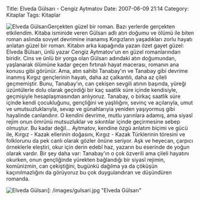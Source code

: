 Title: Elveda Gülsarı - Cengiz Aytmatov
Date: 2007-06-09 21:14
Category: Kitaplar
Tags: Kitaplar

![Elveda Gülsarı][]Gerçekten güzel bir roman. Bazı yerlerde
gerçekten etkilendim. Kitaba isminide veren Gülsarı adlı atın doğumu ve
ölümü ile biten roman aslında sovyet devrimine inanamış Kırgızların
yaşadıkları zorlu hayatı anlatan güzel bir roman. <!--more--> Kitabın
arka kapağında yazan özet gayet güzel: Elveda Bülsarı, ünlü yazar Cengiz
Aytmatov'un en güzel romanlarından biridir. Cins ve ünlü bir yorga olan
Gülsarı adındaki atın doğumundan, yaşlanarak ölümüne kadar geçen
fırtınalı hayat macerası, romanın ana konusu gibi görünür. Ama, atın
sahibi Tanabay'ın ve Tanabay gibi devrime inanmış Kırgız gençlerinin
hayatı, daha az çalkantılı, daha az çileli geçmemiştir. Bunu,
Tanabay'ın, can çekişen sevgili atının başında, yüreği üzüntülerle dolu
olarak geçirdiği bir kaç saatlik süre içinde kendisiyle, geçmişiyle
hesaplaşmasından anlıyoruz. Tanabay, o birkaç saatlik süre içinde kendi
çocukluğunu, gençliğini ve yaşlılığını, sevinç ve açılarıyla, umut ve
umutsuzluklarıyla, sevap ve günahlarıyia yeniden yaşıyormuş gibi
hayalinde canlandırır. O kendini devrime, mutlu yarınlara adamış, ama
siyasî rejim onun ömrünü mutsuzluklar ve sıkıntılar içinde geçirmesine
sebep olmuştur. Bu kadar değil... Aytmatov, kendine özgü anlatım biçimi
ve gücü ile, Kırgız - Kazak ellerinin doğasını, Kırgız - Kazak
Türklerinin töresini ve folklorunu da pek canlı olarak gözler önüne
seriyor. Aşk ve heyecan, çarpıcı örneklerle eleştiri, okur için derin
edebî haz, yazarın bu eserinde de yoğun olarak vardır. Bir şey daha var:
Tanabay'ın o çok özverili ama çileli hayatını okurken, onun gençliğinde
yürekten bağlandığı bir siyasî rejimin, komünizmin, can çekiştiğini,
bugünkü dağılma ya da çöküşün kaçınılmazlığını da görüyoruz bu çok
duygulandıran ve düşündüren romanda.

  [Elveda Gülsarı]: /images/gulsari.kucukresim.jpg
  ![Elveda Gülsarı][]]: /images/gulsari.jpg
    "Elveda Gülsarı"

